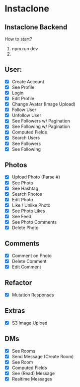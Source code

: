 # Instaclone

## Instaclone Backend

How to start?

1. npm run dev
2.

## User:

- [x] Create Account
- [x] See Profile
- [X] Login
- [X] Edit Profile
- [X] Change Avatar (Image Upload)
- [x] Follow User
- [x] Unfollow User
- [x] See Followers w/ Pagination
- [x] See Following w/ Pagination
- [X] Computed Fields
- [X] Search Users
- [X] See Followers
- [X] See Following

## Photos

- [X] Upload Photo (Parse #)
- [X] See Photo
- [X] See Hashtag
- [X] Search Photos
- [X] Edit Photo
- [X] Like / Unlike Photo
- [X] See Photo Likes
- [X] See Feed
- [X] See Photo Comments
- [x] Delete Photo

## Comments

- [X] Comment on Photo
- [X] Delete Comment
- [X] Edit Comment

## Refactor

- [X] Mutation Responses

## Extras

- [X] S3 Image Upload

## DMs

- [X] See Rooms
- [X] Send Message (Create Room)
- [X] See Room
- [x] Computed Fields
- [x] See (Read) Message
- [x] Realtime Messages
